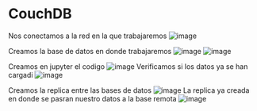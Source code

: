 # CouchDB
Nos conectamos a la red en la que trabajaremos
![image](https://github.com/kathycan27/CouchDB/assets/117754050/380b7a87-8961-4e8e-990f-43288ab2c9a1)

Creamos la base de datos en donde trabajaremos
![image](https://github.com/kathycan27/CouchDB/assets/117754050/c5888b69-e3a8-4ca8-94e1-13b0c765c8af)
![image](https://github.com/kathycan27/CouchDB/assets/117754050/549e92c6-c308-4fa9-9e6c-98163b3e2fe6)

Creamos en jupyter el codigo 
![image](https://github.com/kathycan27/CouchDB/assets/117754050/ed1753e0-5b29-41a9-937f-ab85f75136c4)
Verificamos si los datos ya se han cargadi
![image](https://github.com/kathycan27/CouchDB/assets/117754050/fa40fd7c-7d5e-4cfe-9f2b-dcc9cf45c020)

Creamos la replica entre las bases de datos
![image](https://github.com/kathycan27/CouchDB/assets/117754050/646d01c3-5537-4d82-a747-6fbaef350af3)
La replica ya creada en donde se pasran nuestro datos a la base remota
![image](https://github.com/kathycan27/CouchDB/assets/117754050/70b381fb-253d-4ea6-95a8-a118a98fd658)
